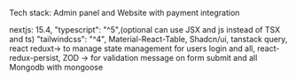 Tech stack:
Admin panel and Website with payment integration

nextjs: 15.4,
"typescript": "^5",(optional can use JSX and js instead of TSX and ts)
"tailwindcss": "^4",
Material-React-Table,
Shadcn/ui,
tanstack query,
react reduxt-> to manage state management for users login and all,
react-redux-persist,
ZOD -> for validation message on form submit and all 
Mongodb with mongoose
